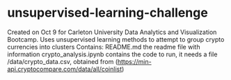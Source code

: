 # unsupervised-learning-challenge
Created on Oct 9 for Carleton University Data Analytics and Visualization Bootcamp.
Uses unsupervised learning methods to attempt to group crypto currencies into clusters
Contains:
README.md   the readme file with information
crypto_analysis.ipynb   contains the code
to run, it needs a file /data/crypto_data.csv, obtained from (https://min-api.cryptocompare.com/data/all/coinlist)
